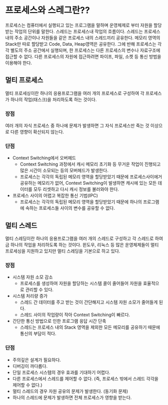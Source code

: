 # 프로세스와 스레그란??

프로세스는 컴퓨터에서 실행되고 있는 프로그램을 말하며 운영체제로 부터 자원을 할당받는 작업의 단위를 말한다. 스레드는 프로세스내 작업의 흐름이다. 스레드는 프로세스 내의 주소 공간이나 자원들을 같은 프로세스 내의 스레드끼리 공유한다. 메모리 영역의 Stack만 따로 할당받고 Code, Data, Heap영역은 공유한다. 그에 반해 프로세스는 각각 별도의 주소 공간에서 실행되며, 한 프로세스는 다른 프로세스의 변수나 자료구조에 접근할 수 없다. 다른 프로세스의 자원에 접근하려면 파이프, 파일, 소켓 등 통신 방법을 이용해야 한다.

## 멀티 프로세스

멀티 프로세싱이란 하나의 응용프로그램을 여러 개의 프로세스로 구성하여 각 프로세스가 하나의 작업(태스크)을 처리하도록 하는 것이다.

### 장점

여러 개의 자식 프로세스 중 하나에 문제가 발생하면 그 자식 프로세스만 죽는 것 이상으로 다른 영향이 확산되지 않는다.

### 단점

* Context Switching에서 오버헤드
  * Context Switching 과정에서 캐시 메모리 초기화 등 무거운 작업이 진행되고 많은 시간이 소모되는 등의 모버헤드가 발생한다.
  * 프로세스는 각각의 독립된 메모리 영역을 할당받았기 때문에 프로세스사이에거 공유하는 메모리가 없어, Context Switching이 발생하면 캐시에 있는 모든 데이터를 모두 리셋하고 다시 캐시 정보를 불러와야 한다.
* 프로세스 사이의 어렵고 복잡한 통신 기법(IPC)
  * 프로세스는 각각의 독립된 메모리 영역을 할당받았기 때문에 하나의 프로그램에 속하는 프로세스들 사이의 변수를 공유할 수 없다.

## 멀티 스레드

멀티 스레딩이란 하나의 응용프로그램을 여러 개의 스레드로 구성하고 각 스레드로 하여금 하나의 작업을 처리하도록 하는 것이다. 윈도우, 리눅스 등 많은 운영체제들이 멀티 프로세싱을 지원하고 있지만 멀티 스레딩을 기본으로 하고 있다.

### 장점

* 시스템 자원 소모 감소
  * 프로세스를 생성하여 자원을 할당하는 시스템 콜이 줄어들어 자원을 효율적으로 관리할 수 있다.
* 시스템 처리량 증가
  * 스레드 간 데이터를 주고 받는 것이 간단해지고 시스템 자원 소모가 줄어들게 된다.
  * 스레드 사이의 작업량이 작아 Context Switching이 빠르다.
* 간단한 통신 방법으로 인한 프로그램 응답 시간 단축
  * 스레드는 프로세스 내의 Stack 영역을 제외한 모든 메모리를 공유하기 때문에 통신의 부담이 적다.

### 단점

* 주의깊은 설계가 필요하다.
* 디버깅이 까다롭다.
* 단일 프로세스 시스템의 경우 효과를 기대하기 어렵다.
* 다른 프로세스에서 스레드를 제어할 수 없다. (즉, 프로세스 밖에서 스레드 각각을 제어할 수 없다.)
* 멀티 스레드의 경우 자원 공유의 문제가 발생한다. (동기화 문제)
* 하나의 스레드에 문제가 발생하면 전체 프로세스가 영향을 받는다.
